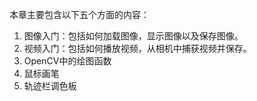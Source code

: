 
本章主要包含以下五个方面的内容：

1. 图像入门：包括如何加载图像，显示图像以及保存图像。
2. 视频入门：包括如何播放视频，从相机中捕获视频并保存。
3. OpenCV中的绘图函数
4. 鼠标画笔
5. 轨迹栏调色板
